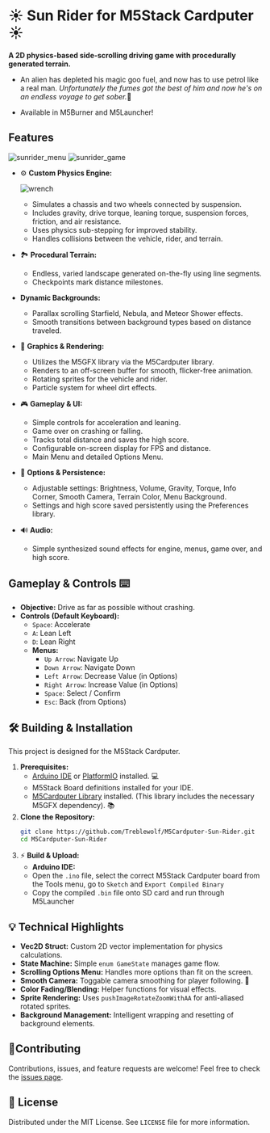 # ☀️ Sun Rider for M5Stack Cardputer ☀️

**A 2D physics-based side-scrolling driving game with procedurally generated terrain.**

* An alien has depleted his magic goo fuel, and now has to use petrol like a real man. <em>Unfortunately the fumes got the best of him and now he's on an endless voyage to get sober.</em>🌌
  
* Available in M5Burner and M5Launcher!
## Features
![sunrider_menu](https://github.com/user-attachments/assets/e329ece9-9d46-428a-bdf4-8a3ec3cb84cd)
![sunrider_game](https://github.com/user-attachments/assets/5f3f97ad-3f9b-45c8-b077-4f4bfdeab9d5) 
* ⚙️ **Custom Physics Engine:**

    ![wrench](https://github.com/user-attachments/assets/87c0c976-007b-4aa9-9da4-7fad58fd6dd1)
    * Simulates a chassis and two wheels connected by suspension.
    * Includes gravity, drive torque, leaning torque, suspension forces, friction, and air resistance.
    * Uses physics sub-stepping for improved stability.
    * Handles collisions between the vehicle, rider, and terrain.
      
* 🏞️ **Procedural Terrain:** 
    * Endless, varied landscape generated on-the-fly using line segments.
    * Checkpoints mark distance milestones.
      
* **Dynamic Backgrounds:**
    * Parallax scrolling Starfield, Nebula, and Meteor Shower effects.
    * Smooth transitions between background types based on distance traveled.
      
* 🎨 **Graphics & Rendering:** 
    * Utilizes the M5GFX library via the M5Cardputer library.
    * Renders to an off-screen buffer for smooth, flicker-free animation.
    * Rotating sprites for the vehicle and rider.
    * Particle system for wheel dirt effects.
      
* 🎮 **Gameplay & UI:**
    * Simple controls for acceleration and leaning.
    * Game over on crashing or falling.
    * Tracks total distance and saves the high score.
    * Configurable on-screen display for FPS and distance.
    * Main Menu and detailed Options Menu.
      
* 💾 **Options & Persistence:**
    * Adjustable settings: Brightness, Volume, Gravity, Torque, Info Corner, Smooth Camera, Terrain Color, Menu Background.
    * Settings and high score saved persistently using the Preferences library.
      
* 🔊 **Audio:**
    * Simple synthesized sound effects for engine, menus, game over, and high score.

## Gameplay & Controls ⌨️

* **Objective:** Drive as far as possible without crashing.
* **Controls (Default Keyboard):**
    * `Space`: Accelerate
    * `A`: Lean Left
    * `D`: Lean Right
    * **Menus:**
        * `Up Arrow`: Navigate Up
        * `Down Arrow`: Navigate Down
        * `Left Arrow`: Decrease Value (in Options)
        * `Right Arrow`: Increase Value (in Options)
        * `Space`: Select / Confirm
        * `Esc`: Back (from Options)

## 🛠️ Building & Installation

This project is designed for the M5Stack Cardputer.
1.  **Prerequisites:**
    * [Arduino IDE](https://www.arduino.cc/en/software) or [PlatformIO](https://platformio.org/) installed. 💻
    * M5Stack Board definitions installed for your IDE.
    * [M5Cardputer Library](https://github.com/m5stack/M5Cardputer) installed. (This library includes the necessary M5GFX dependency). 📚
2.  **Clone the Repository:**
    ```bash
    git clone https://github.com/Treblewolf/M5Cardputer-Sun-Rider.git
    cd M5Cardputer-Sun-Rider
    ```
3. ⚡ **Build & Upload:**
    * **Arduino IDE:**
    * Open the `.ino` file, select the correct M5Stack Cardputer board from the Tools menu, go to `Sketch` and `Export Compiled Binary`
    * Copy the compiled `.bin` file onto SD card and run through M5Launcher

## 💡 Technical Highlights
* **Vec2D Struct:** Custom 2D vector implementation for physics calculations.
* **State Machine:** Simple `enum GameState` manages game flow.
* **Scrolling Options Menu:** Handles more options than fit on the screen.
* **Smooth Camera:** Toggable camera smoothing for player following. 🎥
* **Color Fading/Blending:** Helper functions for visual effects.
* **Sprite Rendering:** Uses `pushImageRotateZoomWithAA` for anti-aliased rotated sprites.
* **Background Management:** Intelligent wrapping and resetting of background elements.

## 🙌Contributing

Contributions, issues, and feature requests are welcome! Feel free to check the [issues page](https://github.com/Treblewolf/M5Cardputer-Sun-Rider/issues).

## 📄 License

Distributed under the MIT License. See `LICENSE` file for more information.

